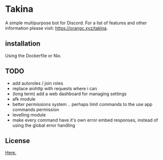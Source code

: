 # Takina
A simple multipurpose bot for Discord.
For a list of features and other information please visit: https://orangc.xyz/takina.

## installation
Using the Dockerfile or Nix.

## TODO
- add autoroles / join roles
- replace aiohttp with requests where i can
- (long term) add a web dashboard for managing settings 
- afk module
- better permissions system .. perhaps limit commands to the use app commands permission
- levelling module
- make every command have it's own error embed responses, instead of using the global error handling

## License
[Here.](./LICENSE)